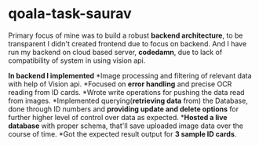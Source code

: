 # qoala-task-saurav
Primary focus of mine was to build a robust **backend architecture**, to be transparent I didn't created frontend due to focus on backend. And I have run my backend on cloud based server, **codedamn**, due to lack of compatibility of system in using vision api.

**In backend I implemented** 
*Image processing and filtering of relevant data with help of Vision api.
*Focused on **error handling** and precise OCR reading from ID cards.
*Wrote write operations for pushing the data read from images.
*Implemented querying(**retrieving data** from) the Database, done through ID numbers and **providing update and delete options** for further higher level of control over data as expected.
***Hosted a live database** with proper schema, that'll save uploaded image data over the course of time.
*Got the expected result output for **3 sample ID cards**.
